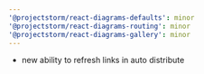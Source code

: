 ```yaml
---
'@projectstorm/react-diagrams-defaults': minor
'@projectstorm/react-diagrams-routing': minor
'@projectstorm/react-diagrams-gallery': minor
---
```


- new ability to refresh links in auto distribute
